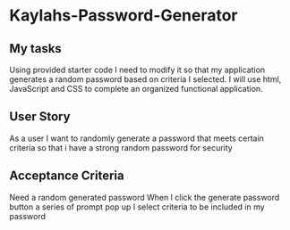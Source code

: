 # Kaylahs-Password-Generator
## My tasks
Using provided starter code I need to modify it so that my application generates a random password based on criteria I selected. I will use html, JavaScript and CSS to complete an organized functional application.


## User Story

As a user
I want to randomly generate a password that meets certain criteria 
so that i have a strong random password for security

## Acceptance Criteria
Need a random generated password
When I click the generate password button a series of prompt pop up
I select criteria to be included in my password
